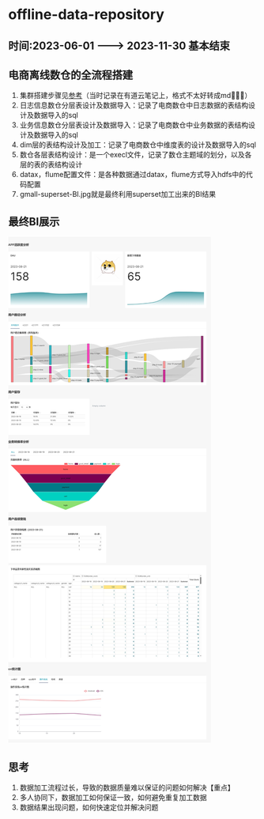 # offline-data-repository
## 时间:2023-06-01 ---> 2023-11-30 基本结束
## 电商离线数仓的全流程搭建 
1. 集群搭建步骤见[参考](https://note.youdao.com/s/6RtDS6Zp)（当时记录在有道云笔记上，格式不太好转成md🤡🤡🤡）
2. 日志信息数仓分层表设计及数据导入：记录了电商数仓中日志数据的表结构设计及数据导入的sql
3. 业务信息数仓分层表设计及数据导入：记录了电商数仓中业务数据的表结构设计及数据导入的sql  
4. dim层的表结构设计及加工：记录了电商数仓中维度表的设计及数据导入的sql    
5. 数仓各层表结构设计：是一个execl文件，记录了数仓主题域的划分，以及各层的表的表结构设计
6. datax，flume配置文件：是各种数据通过datax，flume方式导入hdfs中的代码配置
7. gmall-superset-BI.jpg就是最终利用superset加工出来的BI结果
## 最终BI展示
<img src='/gmall-superset-BI.jpg'>

## 思考
1. 数据加工流程过长，导致的数据质量难以保证的问题如何解决【重点】  
2. 多人协同下，数据加工如何保证一致，如何避免重复加工数据  
3. 数据结果出现问题，如何快速定位并解决问题  
 
